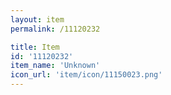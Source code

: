 ```yaml
---
layout: item
permalink: /11120232

title: Item
id: '11120232'
item_name: 'Unknown'
icon_url: 'item/icon/11150023.png'
---
```

